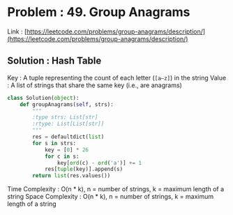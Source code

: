 # Problem : 49. Group Anagrams
Link : [https://leetcode.com/problems/group-anagrams/description/](https://leetcode.com/problems/group-anagrams/description/)

## Solution : Hash Table
Key : A tuple representing the count of each letter (`[a–z]`) in the string
Value : A list of strings that share the same key (i.e., are anagrams)
```python
class Solution(object):
    def groupAnagrams(self, strs):
        """
        :type strs: List[str]
        :rtype: List[List[str]]
        """
        res = defaultdict(list)
        for s in strs:
            key = [0] * 26
            for c in s:
                key[ord(c) - ord('a')] += 1
            res[tuple(key)].append(s)
        return list(res.values())
```
Time Complexity : O(n * k), n = number of strings, k = maximum length of a string
Space Complexity : O(n * k), n = number of strings, k = maximum length of a string
